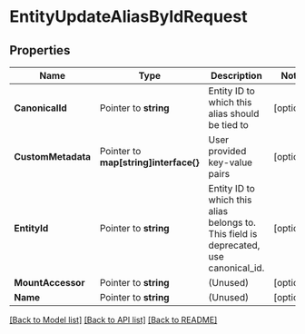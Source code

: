 # EntityUpdateAliasByIdRequest


## Properties

Name | Type | Description | Notes
------------ | ------------- | ------------- | -------------
**CanonicalId** | Pointer to **string** | Entity ID to which this alias should be tied to | [optional] 
**CustomMetadata** | Pointer to **map[string]interface{}** | User provided key-value pairs | [optional] 
**EntityId** | Pointer to **string** | Entity ID to which this alias belongs to. This field is deprecated, use canonical_id. | [optional] 
**MountAccessor** | Pointer to **string** | (Unused) | [optional] 
**Name** | Pointer to **string** | (Unused) | [optional] 





[[Back to Model list]](../README.md#documentation-for-models) [[Back to API list]](../README.md#documentation-for-api-endpoints) [[Back to README]](../README.md)


